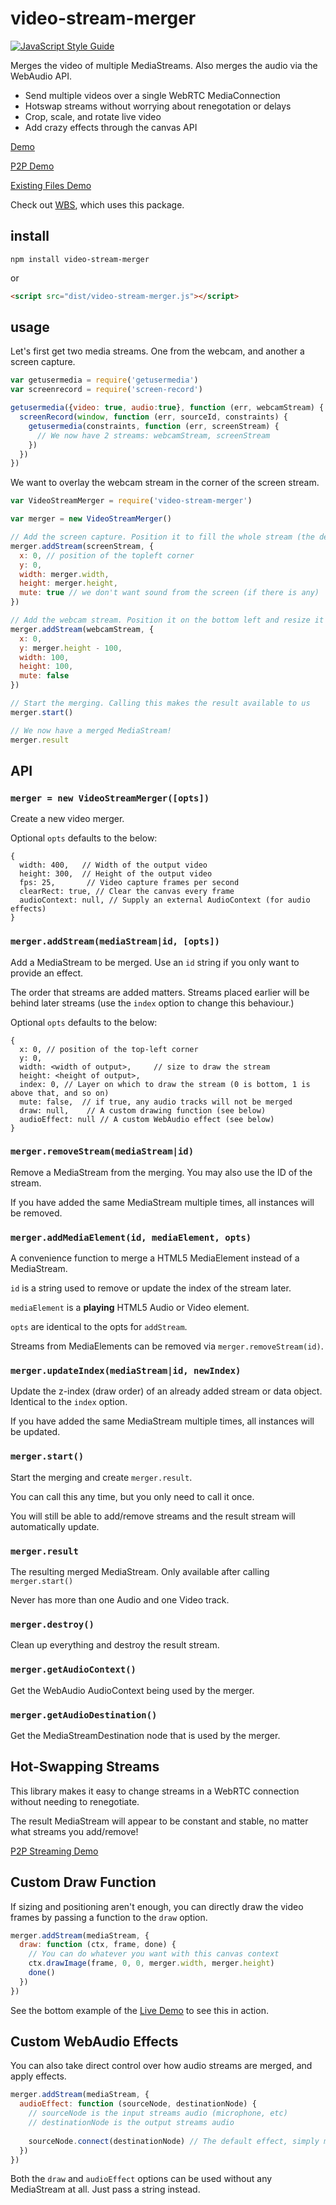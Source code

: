 # video-stream-merger

[![JavaScript Style Guide](https://img.shields.io/badge/code_style-standard-brightgreen.svg)](https://standardjs.com)

Merges the video of multiple MediaStreams. Also merges the audio via the WebAudio API.  

- Send multiple videos over a single WebRTC MediaConnection
- Hotswap streams without worrying about renegotation or delays
- Crop, scale, and rotate live video
- Add crazy effects through the canvas API

[Demo](https://t-mullen.github.io/video-stream-merger/)

[P2P Demo](https://t-mullen.github.io/video-stream-merger/demo/p2p.html)

[Existing Files Demo](https://t-mullen.github.io/video-stream-merger/demo/files.html)

Check out [WBS](https://github.com/t-mullen/Web-Broadcasting-Software), which uses this package.  

## install

```
npm install video-stream-merger
```

or

```html
<script src="dist/video-stream-merger.js"></script>
```

## usage

Let's first get two media streams. One from the webcam, and another a screen capture.
```javascript
var getusermedia = require('getusermedia')
var screenrecord = require('screen-record')

getusermedia({video: true, audio:true}, function (err, webcamStream) {
  screenRecord(window, function (err, sourceId, constraints) {
    getusermedia(constraints, function (err, screenStream) {
      // We now have 2 streams: webcamStream, screenStream
    })
  })
})
```

We want to overlay the webcam stream in the corner of the screen stream.  
```javascript
var VideoStreamMerger = require('video-stream-merger')

var merger = new VideoStreamMerger()

// Add the screen capture. Position it to fill the whole stream (the default)
merger.addStream(screenStream, {
  x: 0, // position of the topleft corner
  y: 0,
  width: merger.width,
  height: merger.height,
  mute: true // we don't want sound from the screen (if there is any)
})

// Add the webcam stream. Position it on the bottom left and resize it to 100x100.
merger.addStream(webcamStream, {
  x: 0,
  y: merger.height - 100,
  width: 100,
  height: 100,
  mute: false
})

// Start the merging. Calling this makes the result available to us
merger.start()

// We now have a merged MediaStream!
merger.result
```

## API

### `merger = new VideoStreamMerger([opts])`

Create a new video merger.

Optional `opts` defaults to the below:

```
{
  width: 400,   // Width of the output video
  height: 300,  // Height of the output video
  fps: 25,       // Video capture frames per second
  clearRect: true, // Clear the canvas every frame
  audioContext: null, // Supply an external AudioContext (for audio effects)
}
```

### `merger.addStream(mediaStream|id, [opts])`

Add a MediaStream to be merged. Use an `id` string if you only want to provide an effect.

The order that streams are added matters. Streams placed earlier will be behind later streams (use the `index` option to change this behaviour.)

Optional `opts` defaults to the below:
```
{
  x: 0, // position of the top-left corner
  y: 0,
  width: <width of output>,     // size to draw the stream
  height: <height of output>,
  index: 0, // Layer on which to draw the stream (0 is bottom, 1 is above that, and so on)
  mute: false,  // if true, any audio tracks will not be merged
  draw: null,    // A custom drawing function (see below)
  audioEffect: null // A custom WebAudio effect (see below)
}
```

### `merger.removeStream(mediaStream|id)`

Remove a MediaStream from the merging. You may also use the ID of the stream.

If you have added the same MediaStream multiple times, all instances will be removed.

### `merger.addMediaElement(id, mediaElement, opts)`

A convenience function to merge a HTML5 MediaElement instead of a MediaStream.

`id` is a string used to remove or update the index of the stream later.

`mediaElement` is a **playing** HTML5 Audio or Video element.

`opts` are identical to the opts for `addStream`.

Streams from MediaElements can be removed via `merger.removeStream(id)`.

### `merger.updateIndex(mediaStream|id, newIndex)`

Update the z-index (draw order) of an already added stream or data object. Identical to the `index` option.

If you have added the same MediaStream multiple times, all instances will be updated.

### `merger.start()`

Start the merging and create `merger.result`.

You can call this any time, but you only need to call it once.  

You will still be able to add/remove streams and the result stream will automatically update.

### `merger.result`

The resulting merged MediaStream. Only available after calling `merger.start()`

Never has more than one Audio and one Video track.

### `merger.destroy()`

Clean up everything and destroy the result stream.  

### `merger.getAudioContext()`

Get the WebAudio AudioContext being used by the merger.

### `merger.getAudioDestination()`

Get the MediaStreamDestination node that is used by the merger.

## Hot-Swapping Streams

This library makes it easy to change streams in a WebRTC connection without needing to renegotiate.

The result MediaStream will appear to be constant and stable, no matter what streams you add/remove!

[P2P Streaming Demo](https://t-mullen.github.io/video-stream-merger/p2p.html)

## Custom Draw Function

If sizing and positioning aren't enough, you can directly draw the video frames by passing a function to the `draw` option.

```javascript
merger.addStream(mediaStream, {
  draw: function (ctx, frame, done) {
    // You can do whatever you want with this canvas context
    ctx.drawImage(frame, 0, 0, merger.width, merger.height)
    done()
  })
})
```

See the bottom example of the [Live Demo](https://t-mullen.github.io/video-stream-merger/) to see this in action.  

## Custom WebAudio Effects

You can also take direct control over how audio streams are merged, and apply effects.

```javascript
merger.addStream(mediaStream, {
  audioEffect: function (sourceNode, destinationNode) {
    // sourceNode is the input streams audio (microphone, etc)
    // destinationNode is the output streams audio
    
    sourceNode.connect(destinationNode) // The default effect, simply merges audio
  })
})
```

Both the `draw` and `audioEffect` options can be used without any MediaStream at all. Just pass a string instead.


